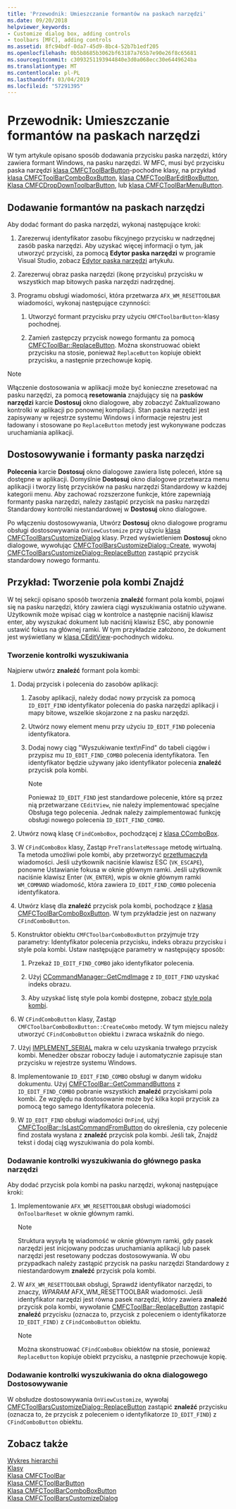 ```yaml
---
title: 'Przewodnik: Umieszczanie formantów na paskach narzędzi'
ms.date: 09/20/2018
helpviewer_keywords:
- Customize dialog box, adding controls
- toolbars [MFC], adding controls
ms.assetid: 8fc94bdf-0da7-45d9-8bc4-52b7b1edf205
ms.openlocfilehash: 0b5b8685b3062bf63187a765b7e90e26f8c65681
ms.sourcegitcommit: c3093251193944840e3d0a068ecc30e6449624ba
ms.translationtype: MT
ms.contentlocale: pl-PL
ms.lasthandoff: 03/04/2019
ms.locfileid: "57291395"
---
```

# <a name="walkthrough-putting-controls-on-toolbars"></a>Przewodnik: Umieszczanie formantów na paskach narzędzi

W tym artykule opisano sposób dodawania przycisku paska narzędzi, który zawiera formant Windows, na pasku narzędzi. W MFC, musi być przycisku paska narzędzi [klasa CMFCToolBarButton](../mfc/reference/cmfctoolbarbutton-class.md)-pochodne klasy, na przykład [klasa CMFCToolBarComboBoxButton](../mfc/reference/cmfctoolbarcomboboxbutton-class.md), [klasa CMFCToolBarEditBoxButton](../mfc/reference/cmfctoolbareditboxbutton-class.md), [Klasa CMFCDropDownToolbarButton](../mfc/reference/cmfcdropdowntoolbarbutton-class.md), lub [klasa CMFCToolBarMenuButton](../mfc/reference/cmfctoolbarmenubutton-class.md).

## <a name="adding-controls-to-toolbars"></a>Dodawanie formantów na paskach narzędzi

Aby dodać formant do paska narzędzi, wykonaj następujące kroki:

1. Zarezerwuj identyfikator zasobu fikcyjnego przycisku w nadrzędnej zasób paska narzędzi. Aby uzyskać więcej informacji o tym, jak utworzyć przyciski, za pomocą **Edytor paska narzędzi** w programie Visual Studio, zobacz [Edytor paska narzędzi](../windows/toolbar-editor.md) artykułu.

1. Zarezerwuj obraz paska narzędzi (ikonę przycisku) przycisku w wszystkich map bitowych paska narzędzi nadrzędnej.

1. Programu obsługi wiadomości, która przetwarza `AFX_WM_RESETTOOLBAR` wiadomości, wykonaj następujące czynności:

   1. Utworzyć formant przycisku przy użyciu `CMFCToolbarButton`-klasy pochodnej.

   1. Zamień zastępczy przycisk nowego formantu za pomocą [CMFCToolBar::ReplaceButton](../mfc/reference/cmfctoolbar-class.md#replacebutton). Można skonstruować obiekt przycisku na stosie, ponieważ `ReplaceButton` kopiuje obiekt przycisku, a następnie przechowuje kopię.

> [!NOTE]
>  Włączenie dostosowania w aplikacji może być konieczne zresetować na pasku narzędzi, za pomocą **resetowania** znajdujący się na **pasków narzędzi** karcie **Dostosuj** okno dialogowe, aby zobaczyć Zaktualizowano kontrolki w aplikacji po ponownej kompilacji. Stan paska narzędzi jest zapisywany w rejestrze systemu Windows i informacje rejestru jest ładowany i stosowane po `ReplaceButton` metody jest wykonywane podczas uruchamiania aplikacji.

## <a name="toolbar-controls-and-customization"></a>Dostosowywanie i formanty paska narzędzi

**Polecenia** karcie **Dostosuj** okno dialogowe zawiera listę poleceń, które są dostępne w aplikacji. Domyślnie **Dostosuj** okno dialogowe przetwarza menu aplikacji i tworzy listę przycisków na pasku narzędzi Standardowy w każdej kategorii menu. Aby zachować rozszerzone funkcje, które zapewniają formanty paska narzędzi, należy zastąpić przycisk na pasku narzędzi Standardowy kontrolki niestandardowej w **Dostosuj** okno dialogowe.

Po włączeniu dostosowywania, Utwórz **Dostosuj** okno dialogowe programu obsługi dostosowywania `OnViewCustomize` przy użyciu [klasa CMFCToolBarsCustomizeDialog](../mfc/reference/cmfctoolbarscustomizedialog-class.md) klasy. Przed wyświetleniem **Dostosuj** okno dialogowe, wywołując [CMFCToolBarsCustomizeDialog::Create](../mfc/reference/cmfctoolbarscustomizedialog-class.md#create), wywołaj [CMFCToolBarsCustomizeDialog::ReplaceButton](../mfc/reference/cmfctoolbarscustomizedialog-class.md#replacebutton) zastąpić przycisk standardowy nowego formantu.

## <a name="example-creating-a-find-combo-box"></a>Przykład: Tworzenie pola kombi Znajdź

W tej sekcji opisano sposób tworzenia **znaleźć** formant pola kombi, pojawi się na pasku narzędzi, który zawiera ciągi wyszukiwania ostatnio używane. Użytkownik może wpisać ciąg w kontrolce a następnie naciśnij klawisz enter, aby wyszukać dokument lub naciśnij klawisz ESC, aby ponownie ustawić fokus na głównej ramki. W tym przykładzie założono, że dokument jest wyświetlany w [klasa CEditView](../mfc/reference/ceditview-class.md)-pochodnych widoku.

### <a name="creating-the-find-control"></a>Tworzenie kontrolki wyszukiwania

Najpierw utwórz **znaleźć** formant pola kombi:

1. Dodaj przycisk i polecenia do zasobów aplikacji:

   1. Zasoby aplikacji, należy dodać nowy przycisk za pomocą `ID_EDIT_FIND` identyfikator polecenia do paska narzędzi aplikacji i mapy bitowe, wszelkie skojarzone z na pasku narzędzi.

   1. Utwórz nowy element menu przy użyciu `ID_EDIT_FIND` polecenia identyfikatora.

   1. Dodaj nowy ciąg "Wyszukiwanie text\nFind" do tabeli ciągów i przypisz mu `ID_EDIT_FIND_COMBO` polecenia identyfikatora. Ten identyfikator będzie używany jako identyfikator polecenia **znaleźć** przycisk pola kombi.

        > [!NOTE]
        > Ponieważ `ID_EDIT_FIND` jest standardowe polecenie, które są przez nią przetwarzane `CEditView`, nie należy implementować specjalne Obsługa tego polecenia.  Jednak należy zaimplementować funkcję obsługi nowego polecenia `ID_EDIT_FIND_COMBO`.

1. Utwórz nową klasę `CFindComboBox`, pochodzącej z [klasa CComboBox](../mfc/reference/ccombobox-class.md).

1. W `CFindComboBox` klasy, Zastąp `PreTranslateMessage` metodę wirtualną. Ta metoda umożliwi pole kombi, aby przetworzyć [przetłumaczyła](/windows/desktop/inputdev/wm-keydown) wiadomości. Jeśli użytkownik naciśnie klawisz ESC (`VK_ESCAPE`), ponowne Ustawianie fokusa w oknie głównym ramki. Jeśli użytkownik naciśnie klawisz Enter (`VK_ENTER`), wpis w oknie głównym ramki `WM_COMMAND` wiadomość, która zawiera `ID_EDIT_FIND_COMBO` polecenia identyfikatora.

1. Utwórz klasę dla **znaleźć** przycisk pola kombi, pochodzące z [klasa CMFCToolBarComboBoxButton](../mfc/reference/cmfctoolbarcomboboxbutton-class.md). W tym przykładzie jest on nazwany `CFindComboButton`.

1. Konstruktor obiektu `CMFCToolbarComboBoxButton` przyjmuje trzy parametry: Identyfikator polecenia przycisku, indeks obrazu przycisku i style pola kombi. Ustaw następujące parametry w następujący sposób:

   1. Przekaż `ID_EDIT_FIND_COMBO` jako identyfikator polecenia.

   1. Użyj [CCommandManager::GetCmdImage](reference/internal-classes.md) z `ID_EDIT_FIND` uzyskać indeks obrazu.

   1. Aby uzyskać listę style pola kombi dostępne, zobacz [style pola kombi](../mfc/reference/styles-used-by-mfc.md#combo-box-styles).

1. W `CFindComboButton` klasy, Zastąp `CMFCToolbarComboBoxButton::CreateCombo` metody. W tym miejscu należy utworzyć `CFindComboButton` obiektu i zwraca wskaźnik do niego.

1. Użyj [IMPLEMENT_SERIAL](../mfc/reference/run-time-object-model-services.md#implement_serial) makra w celu uzyskania trwałego przycisk kombi. Menedżer obszar roboczy ładuje i automatycznie zapisuje stan przycisku w rejestrze systemu Windows.

1. Implementowanie `ID_EDIT_FIND_COMBO` obsługi w danym widoku dokumentu. Użyj [CMFCToolBar::GetCommandButtons](../mfc/reference/cmfctoolbar-class.md#getcommandbuttons) z `ID_EDIT_FIND_COMBO` pobranie wszystkich **znaleźć** przyciskami pola kombi. Ze względu na dostosowanie może być kilka kopii przycisk za pomocą tego samego Identyfikatora polecenia.

1. W `ID_EDIT_FIND` obsługi wiadomości `OnFind`, użyj [CMFCToolBar::IsLastCommandFromButton](../mfc/reference/cmfctoolbar-class.md#islastcommandfrombutton) do określenia, czy polecenie find została wysłana z **znaleźć** przycisk pola kombi. Jeśli tak, Znajdź tekst i dodaj ciąg wyszukiwania do pola kombi.

### <a name="adding-the-find-control-to-the-main-toolbar"></a>Dodawanie kontrolki wyszukiwania do głównego paska narzędzi

Aby dodać przycisk pola kombi na pasku narzędzi, wykonaj następujące kroki:

1. Implementowanie `AFX_WM_RESETTOOLBAR` obsługi wiadomości `OnToolbarReset` w oknie głównym ramki.

    > [!NOTE]
    > Struktura wysyła tę wiadomość w oknie głównym ramki, gdy pasek narzędzi jest inicjowany podczas uruchamiania aplikacji lub pasek narzędzi jest resetowany podczas dostosowywania. W obu przypadkach należy zastąpić przycisk na pasku narzędzi Standardowy z niestandardowym **znaleźć** przycisk pola kombi.

1. W `AFX_WM_RESETTOOLBAR` obsługi, Sprawdź identyfikator narzędzi, to znaczy, *WPARAM* AFX_WM_RESETTOOLBAR wiadomości. Jeśli identyfikator narzędzi jest równa pasek narzędzi, który zawiera **znaleźć** przycisk pola kombi, wywołanie [CMFCToolBar::ReplaceButton](../mfc/reference/cmfctoolbar-class.md#replacebutton) zastąpić **znaleźć** przycisku (oznacza to, przycisk z poleceniem o identyfikatorze `ID_EDIT_FIND)` z `CFindComboButton` obiektu.

    > [!NOTE]
    > Można skonstruować `CFindComboBox` obiektów na stosie, ponieważ `ReplaceButton` kopiuje obiekt przycisku, a następnie przechowuje kopię.

### <a name="adding-the-find-control-to-the-customize-dialog-box"></a>Dodawanie kontrolki wyszukiwania do okna dialogowego Dostosowywanie

W obsłudze dostosowywania `OnViewCustomize`, wywołaj [CMFCToolBarsCustomizeDialog::ReplaceButton](../mfc/reference/cmfctoolbarscustomizedialog-class.md#replacebutton) zastąpić **znaleźć** przycisku (oznacza to, że przycisk z poleceniem o identyfikatorze `ID_EDIT_FIND`) z `CFindComboButton` obiektu.

## <a name="see-also"></a>Zobacz także

[Wykres hierarchii](../mfc/hierarchy-chart.md)<br/>
[Klasy](../mfc/reference/mfc-classes.md)<br/>
[Klasa CMFCToolBar](../mfc/reference/cmfctoolbar-class.md)<br/>
[Klasa CMFCToolBarButton](../mfc/reference/cmfctoolbarbutton-class.md)<br/>
[Klasa CMFCToolBarComboBoxButton](../mfc/reference/cmfctoolbarcomboboxbutton-class.md)<br/>
[Klasa CMFCToolBarsCustomizeDialog](../mfc/reference/cmfctoolbarscustomizedialog-class.md)
